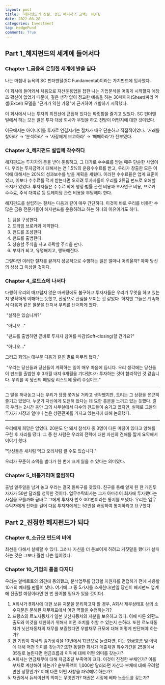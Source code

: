 ```yaml
---
layout: post
title: 『헤지펀드의 진실, 펀드 매니저의 고백』 NOTE
date: 2022-08-28
categories: Investment
tag: HedgeFund
comments: True
---
```


## Part 1_헤지펀드의 세계에 들어서다



### Chapter 1_금융의 은밀한 세계에 발을 딛다

나는 마침내 뉴욕의 SC 펀더멘털(SC Fundamental)이라는 가치펀드에 입사했다.

이 회사에 들어와서 처음으로 자산운용업을 접한 나는 기업분석을 어떻게 시작할지 애당초 확신이 없었기 때문에, 깊은 생각 없이 정교한 예측을 하는 30페이지(Sheet)짜리 엑셀(Excel) 모델을 "근거가 약한 가정"에 근거하여 개발하기 시작했다.

이 회사에서 나는 투자의 최전선에 근접해 있다는 짜릿함을 즐기고 있었다. SC 펀더멘털에서 하는 모든 일은 투자 대상 회사가 무엇을 하고 전망이 어떤지에 대한 것이었다.

이곳에서는 아이디어를 투자로 연결시키는 절차가 매우 단순하고 직접적이었다. '거래를 찾아라' → '분석하라' → '사장에게 보고하라' → '매매하라'가 전부였다.



### Chapter 3_헤지펀드 설립에 착수하다

헤지펀드는 투자자의 돈을 받아 운용하고, 그 대가로 수수료를 받는 매우 단순한 사업이다. 우리는 투자금액에 대해서는 연 1.5%의 운용수수료를 받고, 우리가 창출한 모든 이익에 대해서는 20%의 성과보수를 받을 계획을 세웠다. 이러한 수수료율은 업계 표준이었고, 이보다 수수료를 적게 받는다면 오히려 투자자들이 우리를 2류급 펀드로 오해할 소지가 있었다. 투자자들은 수수료 외에 행정·법률 관련 비용과 조사연구 비용, 브로커 수수료, 주식 대여료 등 트레이딩 관련 비용을 부담해야 한다.

헤지펀드를 설립하는 절차는 다음과 같이 매우 간단하다. 이것이 바로 우리를 비롯한 수많은 금융 전문가들이 헤지펀드를 운용하려고 하는 하나의 이유이기도 하다.

1. 팀을 구성한다.
2. 프라임 브로커와 계약한다.
3. 펀드를 조성한다.
4. 펀드를 출범한다.
5. 상승할 주식을 사고 하락할 주식을 판다.
6. 부자가 되고, 유명해지고, 행복해진다.

그렇다면 이러한 절차를 끝까지 성공적으로 수행하는 일은 얼마나 어려울까? 아마 당신의 상상 그 이상일 것이다.



### Chapter 4_로드쇼에 나서다

다행히 우리의 매끄럽지 않은 마케팅에도 불구하고 투자자들은 우리가 무엇을 하고 있는지 명확하게 이해하는 듯했고, 진정으로 관심을 보이는 것 같았다. 하지만 그들은 계속해서 다음과 같은 질문을 던져서 우리를 난처하게 했다.

​	"실적은 있습니까?"

​	"아니오..."

​	"펀드를 출범하면 곧바로 투자자 참여를 마감(Soft-closing)할 건가요?"

​	"아니오..."

그리고 회의는 대부분 다음과 같은 말로 마무리 됐다."

​	"우리는 당신들과 당신들이 계획하는 일이 매우 마음에 듭니다. 우리 생각에는 당신들이 펀드를 출범한 후 3개월 내지 6개월을 기다렸다가 투자하는 것이 합리적인 것 같습니다. 우리를 꼭 당신의 메일링 리스트에 올려 주십이오."

------

그 말을 꺼내놓고 나는 우리가 당장 쫓겨날 거라고 생각했지만, 토티는 그 상황을 은근히 즐기고 있었다. 누군가 자신에게 도전해 왔다는 데 묘한 흥분을 느끼고 있는 듯했다. 결국 우리는 2시간 동안 그의 사무실에서 다수의 펀드들이 숨기고 있지만, 실제로 그들의 투자가 시장과 얼마나 높은 상관관계를 가지고 있는지에 대해 논의했다.

------

우리에게 희망은 없었다. 20분도 안 돼서 참석자 중 3명이 다른 미팅이 있다고 양해를 구한 후 자리를 떴다. 그 중 한 사람은 우리의 전략에 대한 자신의 견해를 짧게 요약해서 이야기 했다.

"당신들은 새처럼 먹고 오리처럼 쌀 수도 있습니다."

우리가 꾸준히 소액을 벌다가 한 번에 크게 잃을 수 있다는 의미였다.



### Chapter 5_비틀거리며 출범하다

출범 일주일을 남겨 놓고 우리는 결국 돌파구를 찾았다. 친구를 통해 알게 된 한 개인투자자가 50만 달러를 청약한 것이다. 업무수탁회사는 그가 아마추어 회사에 투자했다는 사실을 모를까봐 곧바로 그에게 투자자 번호 001번이라는 통지를 보냈다. 우리는 업무수탁자에게 전화를 걸어 다음 투자자에게는 52번을 배정하여 통지하라고 요구했다.



## Part 2_진정한 헤지펀드가 되다

### Chapter 6_소규모 펀드의 비애

최선을 다해서 실패할 수 있다. 그러나 자신을 더 돋보이게 하려고 거짓말을 했다가 실패하는 것은 그보다 훨씬 나쁜 일이었다.



### Chapter 10_기업의 틀을 다지다

우리는 알베르토의 의견에 동의했고, 분석업무를 담당할 지원자를 면접하기 전에 사용할 10개의 예제를 만들어 냈다. 여기에 그 중 5가지를 소개한다(만일 당신이 헤지펀드 업계에 진출할 예정이라면 한 번 풀어볼 필요가 있을 것이다).

1. A회사가 B회사에 대한 보유 지분을 분리하고자 할 경우, A회사 재무상태표 상의 소수지분은 분해된 재무제표에서 어떤 역할을 수행하는가?
2. 프랑스의 르노자동차가 일본 닛산자동차의 지분을 보유하고 있다. 이에 따른 외환노출도와 이것을 제한하기 위해서 어떤 조치를 취할 수 있는지 논하라. 또한 르노자동차가 닛산자동차의 채무를 보증했다면 우발채무 규모에 대해 어떻게 판단해야 하는가?
3. 한 기업이 자사의 감가상각을 10년에서 12년으로 늘렸다면, 이는 현금흐름 및 이익에 대해 어떤 의미를 갖는가? 또한 동일한 회사가 매출채권 회수기간을 25일에서 35일로 늘린다면 현금흐름과 이익에 대해 어떤 의미를 갖는가?
4. A회사는 연금채무에 대해 자금조달 부족액이 크다. 이것이 진정한 부채인가? 이를 부채로 계상해야 하는가? 순부족액이 1,000만 달러라면 자산과 부채에 대해 우려할 만한 상황인가? 이때 다른 어떤 사항을 파악해야 하는가?
5. 채권에서 듀레이션의 의미는 무엇인가? 채권은 시장에 베타 노출도를 갖는가?

